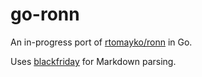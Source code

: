 go-ronn
=======

An in-progress port of [rtomayko/ronn](https://github.com/rtomayko/ronn) in Go.

Uses [blackfriday](https://github.com/russross/blackfriday) for Markdown parsing.

